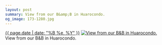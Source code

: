 ```yaml
---
layout: post
summary: View from our B&amp;B in Huarocondo.
og_image: 173-1280.jpg
---
```


<p>
  <time><a href="/173">{{ page.date | date: "%B %e, %Y" }}</a></time>
  <a href="/173"><img src="{{ site.assets_url }}/173-640.jpg" srcset="{{ site.assets_url }}/173-1280.jpg 1280w, {{ site.assets_url }}/173-960.jpg 960w, {{ site.assets_url }}/173-640.jpg 640w, {{ site.assets_url }}/173-320.jpg 320w" sizes="(min-width: 700px) 50vw, calc(100vw - 2rem)" alt="View from our B&amp;B in Huarocondo." /></a>
  <span>View from our B&amp;B in Huarocondo.</span>
</p>
